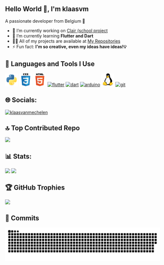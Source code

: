 ## Hello World 👋, I'm klaasvm
A passionate developer from Belgium 🍟

- 🔭 I’m currently working on [Clair (school project](clair.klaasvm.com)
- 🌱 I’m currently learning **Flutter and Dart**
- 👨‍💻 All of my projects are available at [My Repositories](https://github.com/klaasvm?tab=repositories)
- ⚡ Fun fact: **I'm so creative, even my ideas have ideas!💡**

## 🚀 Languages and Tools I Use
<p><a target="_blank" href="https://raw.githubusercontent.com/devicons/devicon/master/icons/python/python-original.svg" style="display: inline-block;"><img src="https://raw.githubusercontent.com/devicons/devicon/master/icons/python/python-original.svg" alt="python" width="42" height="42" /></a>
<a target="_blank" href="https://raw.githubusercontent.com/devicons/devicon/master/icons/css3/css3-original-wordmark.svg" style="display: inline-block;"><img src="https://raw.githubusercontent.com/devicons/devicon/master/icons/css3/css3-original-wordmark.svg" alt="css3" width="42" height="42" /></a>
<a target="_blank" href="https://raw.githubusercontent.com/devicons/devicon/master/icons/html5/html5-original-wordmark.svg" style="display: inline-block;"><img src="https://raw.githubusercontent.com/devicons/devicon/master/icons/html5/html5-original-wordmark.svg" alt="html5" width="42" height="42" /></a>
<a target="_blank" href="https://www.vectorlogo.zone/logos/flutterio/flutterio-icon.svg" style="display: inline-block;"><img src="https://www.vectorlogo.zone/logos/flutterio/flutterio-icon.svg" alt="flutter" width="42" height="42" /></a>
<a target="_blank" href="https://www.vectorlogo.zone/logos/dartlang/dartlang-icon.svg" style="display: inline-block;"><img src="https://www.vectorlogo.zone/logos/dartlang/dartlang-icon.svg" alt="dart" width="42" height="42" /></a>
<a target="_blank" href="https://cdn.worldvectorlogo.com/logos/arduino-1.svg" style="display: inline-block;"><img src="https://cdn.worldvectorlogo.com/logos/arduino-1.svg" alt="arduino" width="42" height="42" /></a>
<a target="_blank" href="https://raw.githubusercontent.com/devicons/devicon/master/icons/linux/linux-original.svg" style="display: inline-block;"><img src="https://raw.githubusercontent.com/devicons/devicon/master/icons/linux/linux-original.svg" alt="linux" width="42" height="42" /></a>
<a target="_blank" href="https://www.vectorlogo.zone/logos/git-scm/git-scm-icon.svg" style="display: inline-block;"><img src="https://www.vectorlogo.zone/logos/git-scm/git-scm-icon.svg" alt="git" width="42" height="42" /></a></p>

## 🌐 Socials:
<a href="https://discord.gg/klaasvanmechelen" target="blank"><img align="center" src="https://raw.githubusercontent.com/rahuldkjain/github-profile-readme-generator/master/src/images/icons/Social/discord.svg" alt="klaasvanmechelen" height="30" width="40" /></a>

## 🔝 Top Contributed Repo
![](https://github-contributor-stats.vercel.app/api?username=klaasvm&limit=5&theme=dark&combine_all_yearly_contributions=true)

## 📊 Stats:
![](https://github-readme-streak-stats.herokuapp.com/?user=klaasvm&theme=dark&hide_border=false)
![](https://github-readme-stats.vercel.app/api?username=klaasvm&theme=dark&hide_border=false&include_all_commits=true&count_private=false)

## 🏆 GitHub Trophies
![](https://github-profile-trophy.vercel.app/?username=klaasvm&theme=radical&no-frame=false&no-bg=false&margin-w=4)

## 🐍 Commits
<picture>
  <source media="(prefers-color-scheme: dark)" srcset="https://raw.githubusercontent.com/klaasvm/klaasvm/output/github-snake-dark.svg" />
  <source media="(prefers-color-scheme: light)" srcset="https://raw.githubusercontent.com/klaasvm/klaasvm/output/github-snake.svg" />
  <img alt="github-snake" src="https://raw.githubusercontent.com/klaasvm/klaasvm/output/github-snake.svg" />
</picture>
